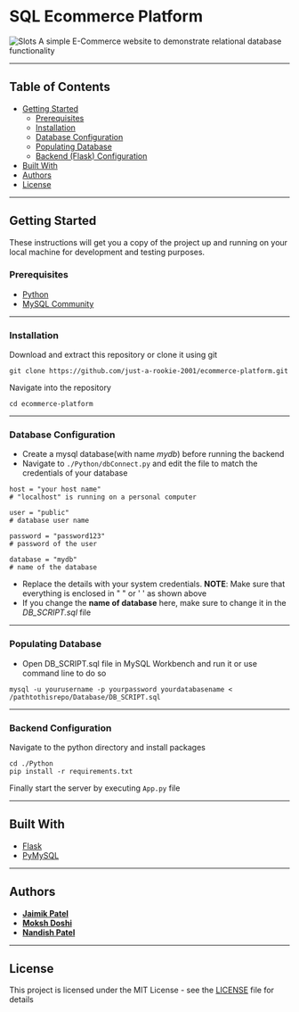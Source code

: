 # SQL Ecommerce Platform
![Slots](screenshots/home.png)
A simple E-Commerce website to demonstrate relational database functionality

---
## Table of Contents
- [Getting Started](#getting-started)
  - [Prerequisites](#prerequisites)
  - [Installation](#installation)
  - [Database Configuration](#database-configuration)
  - [Populating Database](#Populating-Database)
  - [Backend (Flask) Configuration](#Backend-Configuration)
- [Built With](#built-with)
- [Authors](#authors)
- [License](#license)
---
## Getting Started
These instructions will get you a copy of the project up and running on your local machine for development and testing purposes.

### Prerequisites
- [Python](https://www.python.org/downloads/)
- [MySQL Community](https://dev.mysql.com/downloads/)
---
### Installation
Download and extract this repository or clone it using git
```
git clone https://github.com/just-a-rookie-2001/ecommerce-platform.git
```
Navigate into the repository
```
cd ecommerce-platform
```
---
### Database Configuration
- Create a mysql database(with name *mydb*) before running the backend
- Navigate to `./Python/dbConnect.py` and edit the file to match the credentials of your database
```
host = "your host name" 
# "localhost" is running on a personal computer

user = "public"
# database user name

password = "password123"
# password of the user

database = "mydb"
# name of the database
```
- Replace the details with your system credentials. **NOTE**: Make sure that everything is enclosed in " " or ' ' as shown above
- If you change the **name of database** here, make sure to change it in the *DB_SCRIPT.sql* file
---
### Populating Database
- Open DB_SCRIPT.sql file in MySQL Workbench and run it or use command line to do so
```
mysql -u yourusername -p yourpassword yourdatabasename < /pathtothisrepo/Database/DB_SCRIPT.sql
```
---
### Backend Configuration
Navigate to the python directory and install packages
```
cd ./Python
pip install -r requirements.txt 
```
Finally start the server by executing ```App.py``` file

---
## Built With
- [Flask](https://flask.palletsprojects.com/en/1.1.x/)
- [PyMySQL](https://pymysql.readthedocs.io/en/latest/)
---
## Authors
- [**Jaimik Patel**](https://github.com/just-a-rookie-2001)
- [**Moksh Doshi**](https://github.com/mokshdoshi007)
- [**Nandish Patel**](https://github.com/NandishDPatel)
---
## License
This project is licensed under the MIT License - see the [LICENSE](LICENSE) file for details
